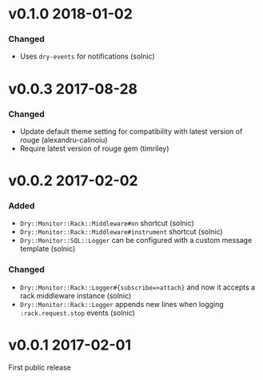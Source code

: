 # v0.1.0 2018-01-02

### Changed

* Uses `dry-events` for notifications (solnic)

# v0.0.3 2017-08-28

### Changed

* Update default theme setting for compatibility with latest version of rouge (alexandru-calinoiu)
* Require latest version of rouge gem (timriley)

# v0.0.2 2017-02-02

### Added

* `Dry::Monitor::Rack::Middleware#on` shortcut (solnic)
* `Dry::Monitor::Rack::Middleware#instrument` shortcut (solnic)
* `Dry::Monitor::SQL::Logger` can be configured with a custom message template (solnic)

### Changed

* `Dry::Monitor::Rack::Logger#{subscribe=>attach}` and now it accepts a rack middleware instance (solnic)
* `Dry::Monitor::Rack::Logger` appends new lines when logging `:rack.request.stop` events (solnic)

# v0.0.1 2017-02-01

First public release
